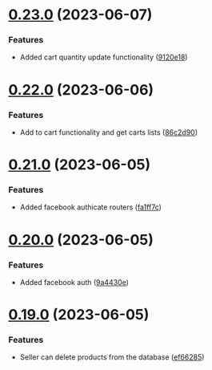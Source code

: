 # [0.23.0](https://github.com/hossainchisty/eCommerce-Backend-API/compare/v0.22.0...v0.23.0) (2023-06-07)


### Features

* Added cart quantity update functionality ([9120e18](https://github.com/hossainchisty/eCommerce-Backend-API/commit/9120e1830d45d020e5924c2f748eafc1227ae07a))



# [0.22.0](https://github.com/hossainchisty/eCommerce-Backend-API/compare/v0.21.0...v0.22.0) (2023-06-06)


### Features

* Add to cart functionality and get carts lists ([86c2d90](https://github.com/hossainchisty/eCommerce-Backend-API/commit/86c2d90a64f6375e8c5132d8c89c537b160198d3))



# [0.21.0](https://github.com/hossainchisty/eCommerce-Backend-API/compare/v0.20.0...v0.21.0) (2023-06-05)


### Features

* Added facebook authicate routers ([fa1ff7c](https://github.com/hossainchisty/eCommerce-Backend-API/commit/fa1ff7c9aa2d71fef7f7c8ec1505f9b180426a9f))



# [0.20.0](https://github.com/hossainchisty/eCommerce-Backend-API/compare/v0.19.0...v0.20.0) (2023-06-05)


### Features

* Added facebook auth ([9a4430e](https://github.com/hossainchisty/eCommerce-Backend-API/commit/9a4430e640702d7bb43d8d46244fe931fcf682b1))



# [0.19.0](https://github.com/hossainchisty/eCommerce-Backend-API/compare/v0.18.1...v0.19.0) (2023-06-05)


### Features

* Seller can delete products from the database ([ef66285](https://github.com/hossainchisty/eCommerce-Backend-API/commit/ef6628550fa2794a5509de5f7349bcea7e8de1de))



